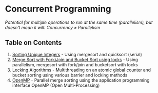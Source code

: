 # Concurrent Programming

*Potential for multiple operations to run at the same time (parallelism), but doesn't mean it will.*
*Concurrency ≠ Parallelism*

## Table on Contents
1. [Sorting Unique Integers](Sorting_Unique_Integers) - Using mergesort and quicksort (serial)
2. [Merge Sort with Fork/Join and Bucket Sort using locks](FJMerge_And_LBucket_Sort) - Using parallelism, mergesort with fork/join and bucketsort with locks
3. [Locking Algorithms](Locking_Algorithms) - Multithreading on an atomic global counter and bucket sorting using various barrier and locking methods
4. [OpenMP](OpenMP_Mergesort) - Parallel merge sorting using the application programming interface OpenMP (Open Multi-Processing)